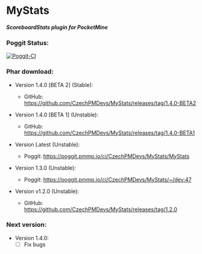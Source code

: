 # MyStats

**_ScoreboardStats plugin for PocketMine_**


### Poggit Status:

[![Poggit-CI](https://poggit.pmmp.io/ci.badge/CzechPMDevs/MyStats/MyStats)](https://poggit.pmmp.io/ci/CzechPMDevs/MyStats/MyStats)


### Phar download:
- Version 1.4.0 [BETA 2] (Stable):
    - GitHub: https://github.com/CzechPMDevs/MyStats/releases/tag/1.4.0-BETA2
- Version 1.4.0 [BETA 1] (Unstable):
    - GitHub: https://github.com/CzechPMDevs/MyStats/releases/tag/1.4.0-BETA1
- Version Latest (Unstable):
    - Poggit: https://poggit.pmmp.io/ci/CzechPMDevs/MyStats/MyStats
- Version 1.3.0 (Unstable):
    - Poggit: https://poggit.pmmp.io/ci/CzechPMDevs/MyStats/~/dev:47
    
- Version v1.2.0 (Unstable):
    - GitHub: https://github.com/CzechPMDevs/MyStats/releases/tag/1.2.0

### Next version:

- Version 1.4.0:
    - [ ] Fix bugs
